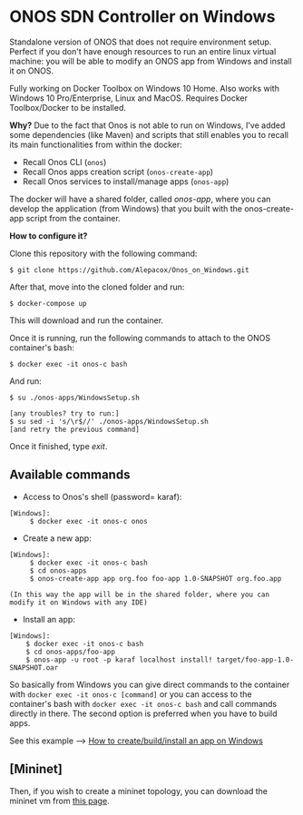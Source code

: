 # ONOS SDN Controller on Windows 
Standalone version of ONOS that does not require environment setup. Perfect if you don't have enough resources to run an entire linux virtual machine: you will be able to modify an ONOS app from Windows and install it on ONOS.

Fully working on Docker Toolbox on Windows 10 Home. Also works with Windows 10 Pro/Enterprise, Linux and MacOS.
Requires Docker Toolbox/Docker to be installed.

**Why?**
Due to the fact that Onos is not able to run on Windows, I've added some dependencies (like Maven) and scripts that still enables you to recall its main functionalities from within the docker:
- Recall Onos CLI (```onos```)
- Recall Onos apps creation script (```onos-create-app```)
- Recall Onos services to install/manage apps (```onos-app```) 

The docker will have a shared folder, called _onos-app_, where you can develop the application (from Windows) that you built with the onos-create-app script from the container.

**How to configure it?**

Clone this repository with the following command:
```
$ git clone https://github.com/Alepacox/Onos_on_Windows.git
```
After that, move into the cloned folder and run:
```
$ docker-compose up
```
This will download and run the container.

Once it is running, run the following commands to attach to the ONOS container's bash:
```
$ docker exec -it onos-c bash
```
And run:
```
$ su ./onos-apps/WindowsSetup.sh

[any troubles? try to run:]
$ su sed -i 's/\r$//' ./onos-apps/WindowsSetup.sh
[and retry the previous command]
```
Once it finished, type _exit_.

Available commands
-----------------------------------

- Access to Onos's shell (password= karaf):
```
[Windows]: 
     $ docker exec -it onos-c onos
```
 - Create a new app:
```
[Windows]: 
     $ docker exec -it onos-c bash
     $ cd onos-apps
     $ onos-create-app app org.foo foo-app 1.0-SNAPSHOT org.foo.app
 
(In this way the app will be in the shared folder, where you can modify it on Windows with any IDE)
```
 - Install an app:
 ```
 [Windows]: 
     $ docker exec -it onos-c bash
     $ cd onos-apps/foo-app
     $ onos-app -u root -p karaf localhost install! target/foo-app-1.0-SNAPSHOT.oar
 ```
So basically from Windows you can give direct commands to the container with ```docker exec -it onos-c [command]```
or you can access to the container's bash with ```docker exec -it onos-c bash``` and call commands directly in there.
The second option is preferred when you have to build apps. 

See this example --> [How to create/build/install an app on Windows](https://github.com/Alepacox/Onos_on_Windows/blob/master/%5BSample%5DCreateApp_Windows.md)

[Mininet]
--------------------------------------------
Then, if you wish to create a mininet topology, you can download the mininet vm from [this page](https://github.com/mininet/mininet/wiki/Mininet-VM-Images).
